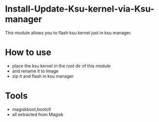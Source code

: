 # Install-Update-Ksu-kernel-via-Ksu-manager
This module allows you to flash ksu kernel just in ksu manager.

# How to use
 - place the ksu kernel in the root dir of this module
 - and rename it to Image
 - zip it and flash in ksu manager



# Tools
 - magiskboot,bootctl 
 - all extracted from Magisk
